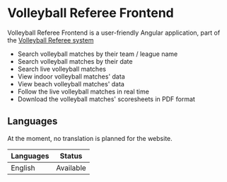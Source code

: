 # Volleyball Referee Frontend

Volleyball Referee Frontend is a user-friendly Angular application, part of the [Volleyball Referee system][vbr]

<ul>
  <li>Search volleyball matches by their team / league name</li>
  <li>Search volleyball matches by their date</li>
  <li>Search live volleyball matches</li>
  <li>View indoor volleyball matches' data</li>
  <li>View beach volleyball matches' data</li>
  <li>Follow the live volleyball matches in real time</li>
  <li>Download the volleyball matches' scoresheets in PDF format</li>
</ul>

## Languages

At the moment, no translation is planned for the website.

| Languages        | Status                          |
|------------------|---------------------------------|
| English          | Available                       |

[vbr]: https://www.facebook.com/VolleyballReferee/
